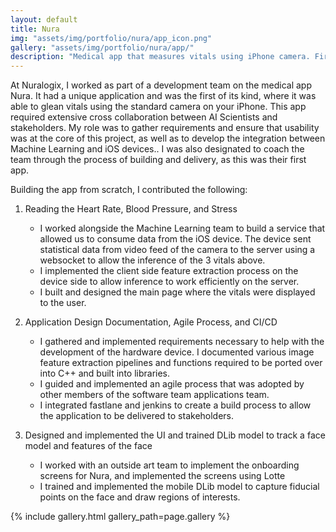 ```yaml
---
layout: default
title: Nura
img: "assets/img/portfolio/nura/app_icon.png"
gallery: "assets/img/portfolio/nura/app/"
description: "Medical app that measures vitals using iPhone camera. First of its kind technology combining AI/ML with iOS to read heart rate, blood pressure, and stress levels."
---
```


At Nuralogix, I worked as part of a development team on the medical app Nura. It had a unique application and was the first of its kind, where it was able to glean vitals using the standard camera on your iPhone. This app required extensive cross collaboration between AI Scientists and stakeholders. My role was to gather requirements and ensure that usability was at the core of this project, as well as to develop the integration between Machine Learning and iOS devices.. I was also designated to coach the team through the process of building and delivery, as this was their first app. 

Building the app from scratch, I contributed the following:

1. Reading the Heart Rate, Blood Pressure, and Stress
	+ I worked alongside the Machine Learning team to build a service that allowed us to consume data from the iOS device. The device sent statistical data from video feed of the camera to the server using a websocket to allow the inference of the 3 vitals above. 
	+ I implemented the client side feature extraction process on the device side to allow inference to work efficiently on the server. 
	+ I built and designed the main page where the vitals were displayed to the user.

2. Application Design Documentation, Agile Process, and CI/CD
	+ I gathered and implemented requirements necessary to help with the development of the hardware device. I documented various image feature extraction pipelines and functions required to be ported over into C++ and built into libraries.
	+ I guided and implemented an agile process that was adopted by other members of the software team applications team.
	+ I integrated fastlane and jenkins to create a build process to allow the application to be delivered to stakeholders.

3. Designed and implemented the UI and trained DLib model to track a face model and features of the face
	+ I worked with an outside art team to implement the onboarding screens for Nura, and implemented the screens using Lotte
	+ I trained and implemented the mobile DLib model to capture fiducial points on the face and draw regions of interests.

{% include gallery.html gallery_path=page.gallery %}

